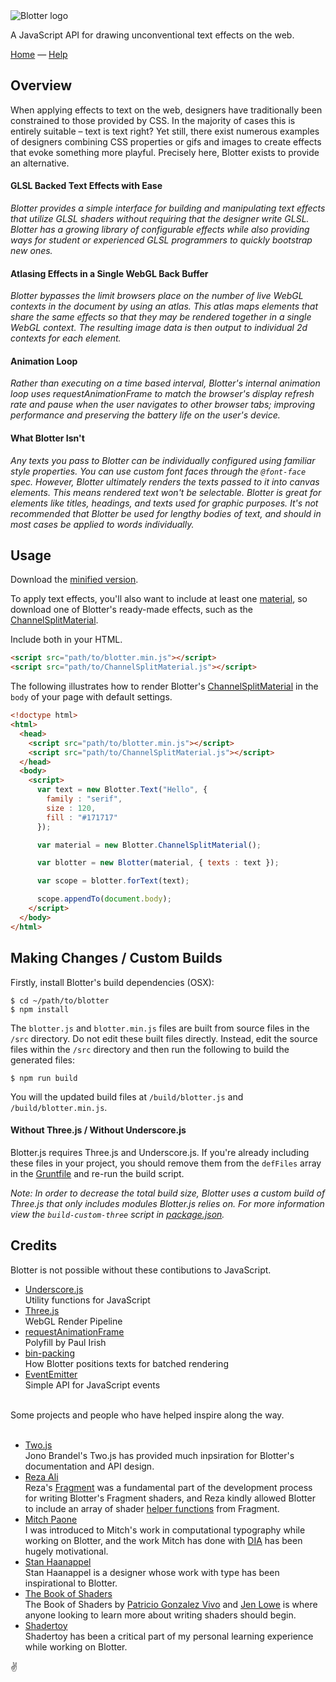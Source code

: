<img src="https://github.com/bradley/Blotter/blob/assets/images/logo.png" alt="Blotter logo"/>

A JavaScript API for drawing unconventional text effects on the web.

[Home](http://bradley.github.io/Blotter) &mdash;
[Help](https://github.com/bradley/blotter/issues?labels=question)

## Overview

When applying effects to text on the web, designers have traditionally been constrained to those provided by CSS. In the majority of cases this is entirely suitable – text is text right? Yet still, there exist numerous examples of designers combining CSS properties or gifs and images to create effects that evoke something more playful. Precisely here, Blotter exists to provide an alternative.

#### GLSL Backed Text Effects with Ease

*Blotter provides a simple interface for building and manipulating text effects that utilize GLSL shaders without requiring that the designer write GLSL. Blotter has a growing library of configurable effects while also providing ways for student or experienced GLSL programmers to quickly bootstrap new ones.*

#### Atlasing Effects in a Single WebGL Back Buffer

*Blotter bypasses the limit browsers place on the number of live WebGL contexts in the document by using an atlas. This atlas maps elements that share the same effects so that they may be rendered together in a single WebGL context. The resulting image data is then output to individual 2d contexts for each element.*

#### Animation Loop

*Rather than executing on a time based interval, Blotter's internal animation loop uses requestAnimationFrame to match the browser's display refresh rate and pause when the user navigates to other browser tabs; improving performance and preserving the battery life on the user's device.*

#### What Blotter Isn't

*Any texts you pass to Blotter can be individually configured using familiar style properties. You can use custom font faces through the `@font-face` spec. However, Blotter ultimately renders the texts passed to it into canvas elements. This means rendered text won't be selectable. Blotter is great for elements like titles, headings, and texts used for graphic purposes. It's not recommended that Blotter be used for lengthy bodies of text, and should in most cases be applied to words individually.*


## Usage

Download the [minified version](https://raw.github.com/bradley/blotter/build/blotter.min.js).

To apply text effects, you'll also want to include at least one [material](https://github.com/bradley/Blotter/tree/master/build/materials/), so download one of Blotter's ready-made effects, such as the [ChannelSplitMaterial](https://raw.github.com/bradley/blotter/build/materials/ChannelSplitMaterial.js).

Include both in your HTML.

```html
<script src="path/to/blotter.min.js"></script>
<script src="path/to/ChannelSplitMaterial.js"></script>
```

The following illustrates how to render Blotter's [ChannelSplitMaterial](http://bradley.github.io/Blotter/#/materials/ChannelSplitMaterial) in the `body` of your page with default settings.

```html
<!doctype html>
<html>
  <head>
    <script src="path/to/blotter.min.js"></script>
    <script src="path/to/ChannelSplitMaterial.js"></script>
  </head>
  <body>
    <script>
      var text = new Blotter.Text("Hello", {
        family : "serif",
        size : 120,
        fill : "#171717"
      });

      var material = new Blotter.ChannelSplitMaterial();

      var blotter = new Blotter(material, { texts : text });

      var scope = blotter.forText(text);

      scope.appendTo(document.body);
    </script>
  </body>
</html>
```


## Making Changes / Custom Builds

Firstly, install Blotter's build dependencies (OSX):

```
$ cd ~/path/to/blotter
$ npm install
```

The `blotter.js` and `blotter.min.js` files are built from source files in the `/src` directory. Do not edit these built files directly. Instead, edit the source files within the `/src` directory and then run the following to build the generated files:

```
$ npm run build
```

You will the updated build files at `/build/blotter.js` and `/build/blotter.min.js`.

#### Without Three.js / Without Underscore.js

Blotter.js requires Three.js and Underscore.js. If you're already including these files in your project, you should remove them from the `defFiles` array in the [Gruntfile](https://github.com/bradley/Blotter/blob/master/Gruntfile.js) and re-run the build script.

*Note: In order to decrease the total build size, Blotter uses a custom build of Three.js that only includes modules Blotter.js relies on. For more information view the `build-custom-three` script in [package.json](https://github.com/bradley/Blotter/blob/master/package.json).*


## Credits

Blotter is not possible without these contibutions to JavaScript.
<br/>

* [Underscore.js](http://underscorejs.org/)<br/>
Utility functions for JavaScript
* [Three.js](https://threejs.org/)<br/>
WebGL Render Pipeline
* [requestAnimationFrame](https://www.paulirish.com/2011/requestanimationframe-for-smart-animating/)<br/>
Polyfill by Paul Irish
* [bin-packing](https://github.com/jakesgordon/bin-packing)<br/>
How Blotter positions texts for batched rendering
* [EventEmitter](https://github.com/Olical/EventEmitter)<br/>
Simple API for JavaScript events

<br/>
Some projects and people who have helped inspire along the way.
<br/>
<br/>

* [Two.js](https://two.js.org/)<br/>
Jono Brandel's Two.js has provided much inpsiration for Blotter's documentation and API design.
* [Reza Ali](http://www.syedrezaali.com/)<br/>
Reza's [Fragment](http://www.syedrezaali.com/store/fragment-osx-app) was a fundamental part of the development process for writing Blotter's Fragment shaders, and Reza kindly allowed Blotter to include an array of shader [helper functions](https://github.com/bradley/Blotter/tree/master/src/assets/shaders) from Fragment.
* [Mitch Paone](https://twitter.com/DIA_Mitch)<br/>
I was introduced to Mitch's work in computational typography while working on Blotter, and the work Mitch has done with [DIA](http://dia.tv/) has been hugely motivational.
* [Stan Haanappel](https://www.instagram.com/stanhaanappel/)<br/>
Stan Haanappel is a designer whose work with type has been inspirational to Blotter.
* [The Book of Shaders](https://thebookofshaders.com/)<br/>
The Book of Shaders by [Patricio Gonzalez Vivo](http://patriciogonzalezvivo.com/) and [Jen Lowe](http://jenlowe.net/) is where anyone looking to learn more about writing shaders should begin.
* [Shadertoy](https://www.shadertoy.com/)<br/>
Shadertoy has been a critical part of my personal learning experience while working on Blotter.

✌️

